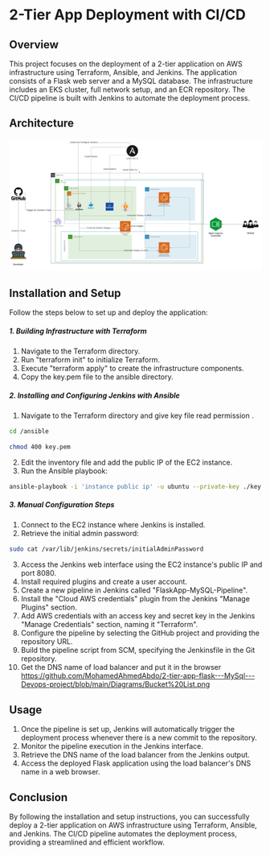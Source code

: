 # 2-Tier App Deployment with CI/CD
## Overview
This project focuses on the deployment of a 2-tier application on AWS infrastructure using Terraform, Ansible, and Jenkins. The application consists of a Flask web server and a MySQL database. The infrastructure includes an EKS cluster, full network setup, and an ECR repository. The CI/CD pipeline is built with Jenkins to automate the deployment process.

## Architecture
<img src=https://github.com/MohamedAhmedAbdo/2-tier-app-flask---MySql---Devops-project/blob/main/Diagrams/project-diagram%20.png>



## Installation and Setup
Follow the steps below to set up and deploy the application:

##### 1. Building Infrastructure with Terraform

1. Navigate to the Terraform directory.
2. Run "terraform init" to initialize Terraform.
3. Execute "terraform apply" to create the infrastructure components.
4. Copy the key.pem file to the ansible directory.

##### 2. Installing and Configuring Jenkins with Ansible
1. Navigate to the Terraform directory and give key file read permission   .
```bash
cd /ansible
```
```bash
chmod 400 key.pem
```
2. Edit the inventory file and add the public IP of the EC2 instance.
3. Run the Ansible playbook:
```bash
ansible-playbook -i 'instance public ip' -u ubuntu --private-key ./key.pem playbook.yaml
```
##### 3. Manual Configuration Steps
1. Connect to the EC2 instance where Jenkins is installed.
2. Retrieve the initial admin password:
```bash
sudo cat /var/lib/jenkins/secrets/initialAdminPassword
```
3. Access the Jenkins web interface using the EC2 instance's public IP and port 8080.
4. Install required plugins and create a user account.
5. Create a new pipeline in Jenkins called "FlaskApp-MySQL-Pipeline".
6. Install the "Cloud AWS credentials" plugin from the Jenkins "Manage Plugins" section.
7. Add AWS credentials with an access key and secret key in the Jenkins "Manage Credentials" section, naming it "Terraform".
8. Configure the pipeline by selecting the GitHub project and providing the repository URL.
9. Build the pipeline script from SCM, specifying the Jenkinsfile in the Git repository.
10. Get the DNS name of load balancer and put it in the browser
<https://github.com/MohamedAhmedAbdo/2-tier-app-flask---MySql---Devops-project/blob/main/Diagrams/Bucket%20List.png>

## Usage
1. Once the pipeline is set up, Jenkins will automatically trigger the deployment process whenever there is a new commit to the repository.
2. Monitor the pipeline execution in the Jenkins interface.
3. Retrieve the DNS name of the load balancer from the Jenkins output.
4. Access the deployed Flask application using the load balancer's DNS name in a web browser.


## Conclusion
By following the installation and setup instructions, you can successfully deploy a 2-tier application on AWS infrastructure using Terraform, Ansible, and Jenkins. The CI/CD pipeline automates the deployment process, providing a streamlined and efficient workflow.
